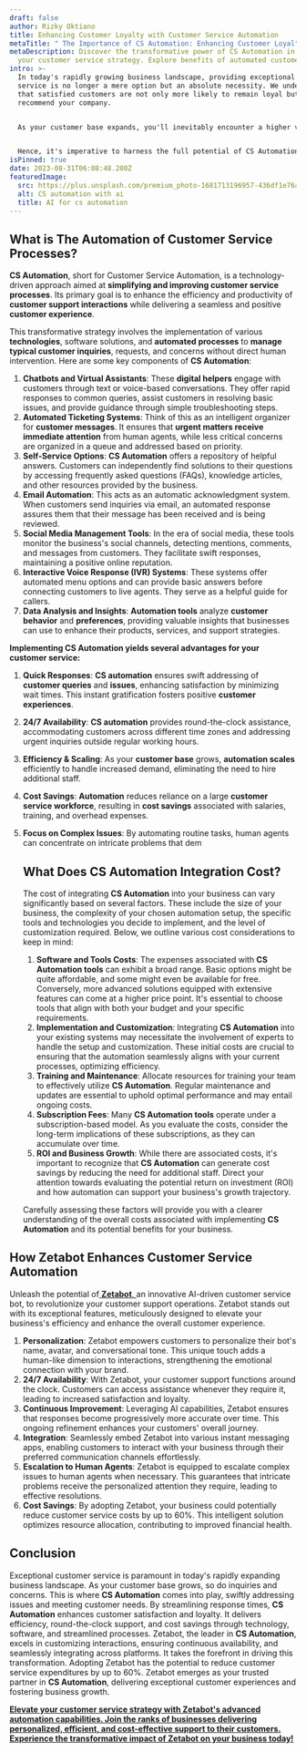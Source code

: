 ```yaml
---
draft: false
author: Rizky Oktiano
title: Enhancing Customer Loyalty with Customer Service Automation
metaTitle: " The Importance of CS Automation: Enhancing Customer Loyal"
metaDescription: Discover the transformative power of CS Automation in elevating
  your customer service strategy. Explore benefits of automated customer service
intro: >-
  In today's rapidly growing business landscape, providing exceptional customer
  service is no longer a mere option but an absolute necessity. We understand
  that satisfied customers are not only more likely to remain loyal but also to
  recommend your company.


  As your customer base expands, you'll inevitably encounter a higher volume of customer inquiries and concerns. This is where the strategic implementation of CS Automation becomes your invaluable solution, ensuring the swift resolution of all customer issues. In fact, as per Infraon, a staggering 86% of customers prefer their problems to be resolved without direct intervention from customer care.


  Hence, it's imperative to harness the full potential of CS Automation to minimize customer response times, ultimately enhancing customer loyalty. Discover how CS Automation can play a pivotal role in cementing lasting customer relationships for your business.
isPinned: true
date: 2023-08-31T06:08:48.200Z
featuredImage:
  src: https://plus.unsplash.com/premium_photo-1681713196957-436df1e76ade?ixlib=rb-4.0.3&ixid=M3wxMjA3fDB8MHxwaG90by1wYWdlfHx8fGVufDB8fHx8fA%3D%3D&auto=format&fit=crop&w=1057&q=80
  alt: CS automation with ai
  title: AI for cs automation
---
```

## What is The Automation of Customer Service Processes?

**CS Automation**, short for Customer Service Automation, is a technology-driven approach aimed at **simplifying and improving customer service processes**. Its primary goal is to enhance the efficiency and productivity of **customer support interactions** while delivering a seamless and positive **customer experience**.

This transformative strategy involves the implementation of various **technologies**, software solutions, and **automated processes** to **manage typical customer inquiries**, requests, and concerns without direct human intervention. Here are some key components of **CS Automation**:

1. **Chatbots and Virtual Assistants**: These **digital helpers** engage with customers through text or voice-based conversations. They offer rapid responses to common queries, assist customers in resolving basic issues, and provide guidance through simple troubleshooting steps.
2. **Automated Ticketing Systems**: Think of this as an intelligent organizer for **customer messages**. It ensures that **urgent matters receive immediate attention** from human agents, while less critical concerns are organized in a queue and addressed based on priority.
3. **Self-Service Options**: **CS Automation** offers a repository of helpful answers. Customers can independently find solutions to their questions by accessing frequently asked questions (FAQs), knowledge articles, and other resources provided by the business.
4. **Email Automation**: This acts as an automatic acknowledgment system. When customers send inquiries via email, an automated response assures them that their message has been received and is being reviewed.
5. **Social Media Management Tools**: In the era of social media, these tools monitor the business's social channels, detecting mentions, comments, and messages from customers. They facilitate swift responses, maintaining a positive online reputation.
6. **Interactive Voice Response (IVR) Systems**: These systems offer automated menu options and can provide basic answers before connecting customers to live agents. They serve as a helpful guide for callers.
7. **Data Analysis and Insights**: **Automation tools** analyze **customer behavior** and **preferences**, providing valuable insights that businesses can use to enhance their products, services, and support strategies.

**Implementing CS Automation yields several advantages for your customer service:**

1. **Quick Responses**: **CS automation** ensures swift addressing of **customer queries** and **issues**, enhancing satisfaction by minimizing wait times. This instant gratification fosters positive **customer experiences**.
2. **24/7 Availability**: **CS automation** provides round-the-clock assistance, accommodating customers across different time zones and addressing urgent inquiries outside regular working hours.
3. **Efficiency & Scaling**: As your **customer base** grows, **automation scales** efficiently to handle increased demand, eliminating the need to hire additional staff.
4. **Cost Savings**: **Automation** reduces reliance on a large **customer service workforce**, resulting in **cost savings** associated with salaries, training, and overhead expenses.
5. **Focus on Complex Issues**: By automating routine tasks, human agents can concentrate on intricate problems that dem<!--StartFragment-->

   ## What Does CS Automation Integration Cost?

   The cost of integrating **CS Automation** into your business can vary significantly based on several factors. These include the size of your business, the complexity of your chosen automation setup, the specific tools and technologies you decide to implement, and the level of customization required. Below, we outline various cost considerations to keep in mind:

   1. **Software and Tools Costs**: The expenses associated with **CS Automation tools** can exhibit a broad range. Basic options might be quite affordable, and some might even be available for free. Conversely, more advanced solutions equipped with extensive features can come at a higher price point. It's essential to choose tools that align with both your budget and your specific requirements.
   2. **Implementation and Customization**: Integrating **CS Automation** into your existing systems may necessitate the involvement of experts to handle the setup and customization. These initial costs are crucial to ensuring that the automation seamlessly aligns with your current processes, optimizing efficiency.
   3. **Training and Maintenance**: Allocate resources for training your team to effectively utilize **CS Automation**. Regular maintenance and updates are essential to uphold optimal performance and may entail ongoing costs.
   4. **Subscription Fees**: Many **CS Automation tools** operate under a subscription-based model. As you evaluate the costs, consider the long-term implications of these subscriptions, as they can accumulate over time.
   5. **ROI and Business Growth**: While there are associated costs, it's important to recognize that **CS Automation** can generate cost savings by reducing the need for additional staff. Direct your attention towards evaluating the potential return on investment (ROI) and how automation can support your business's growth trajectory.

   Carefully assessing these factors will provide you with a clearer understanding of the overall costs associated with implementing **CS Automation** and its potential benefits for your business.

## How Zetabot Enhances Customer Service Automation

Unleash the potential of[ **Zetabot**, ](https://zetabot.co/)an innovative AI-driven customer service bot, to revolutionize your customer support operations. Zetabot stands out with its exceptional features, meticulously designed to elevate your business's efficiency and enhance the overall customer experience.

1. **Personalization**: Zetabot empowers customers to personalize their bot's name, avatar, and conversational tone. This unique touch adds a human-like dimension to interactions, strengthening the emotional connection with your brand.
2. **24/7 Availability**: With Zetabot, your customer support functions around the clock. Customers can access assistance whenever they require it, leading to increased satisfaction and loyalty.
3. **Continuous Improvement**: Leveraging AI capabilities, Zetabot ensures that responses become progressively more accurate over time. This ongoing refinement enhances your customers' overall journey.
4. **Integration**: Seamlessly embed Zetabot into various instant messaging apps, enabling customers to interact with your business through their preferred communication channels effortlessly.
5. **Escalation to Human Agents**: Zetabot is equipped to escalate complex issues to human agents when necessary. This guarantees that intricate problems receive the personalized attention they require, leading to effective resolutions.
6. **Cost Savings**: By adopting Zetabot, your business could potentially reduce customer service costs by up to 60%. This intelligent solution optimizes resource allocation, contributing to improved financial health.

## Conclusion

Exceptional customer service is paramount in today's rapidly expanding business landscape. As your customer base grows, so do inquiries and concerns. This is where **CS Automation** comes into play, swiftly addressing issues and meeting customer needs. By streamlining response times, **CS Automation** enhances customer satisfaction and loyalty. It delivers efficiency, round-the-clock support, and cost savings through technology, software, and streamlined processes. Zetabot, the leader in **CS Automation**, excels in customizing interactions, ensuring continuous availability, and seamlessly integrating across platforms. It takes the forefront in driving this transformation. Adopting Zetabot has the potential to reduce customer service expenditures by up to 60%. Zetabot emerges as your trusted partner in **CS Automation**, delivering exceptional customer experiences and fostering business growth.

**[Elevate your customer service strategy with Zetabot's advanced automation capabilities. Join the ranks of businesses delivering personalized, efficient, and cost-effective support to their customers. Experience the transformative impact of Zetabot on your business today!](https://zetabot.co/)**